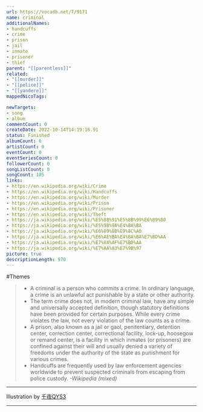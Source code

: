 ```yaml
---
url: https://vocadb.net/T/9171
name: criminal
additionalNames: 
- handcuffs
- crime
- prison
- jail
- inmate
- prisoner
- thief
parent: "[[parentless]]"
related:
- "[[murder]]"
- "[[police]]"
- "[[yandere]]"
mappedNicoTags:

newTargets:
- song
- album
commentCount: 0
createDate: 2022-10-14T14:19:16.91
status: Finished
albumCount: 6
artistCount: 0
eventCount: 0
eventSeriesCount: 0
followerCount: 0
songListCount: 0
songCount: 105
links: 
- https://en.wikipedia.org/wiki/Crime
- https://en.wikipedia.org/wiki/Handcuffs
- https://en.wikipedia.org/wiki/Murder
- https://en.wikipedia.org/wiki/Prison
- https://en.wikipedia.org/wiki/Prisoner
- https://en.wikipedia.org/wiki/Theft
- https://ja.wikipedia.org/wiki/%E5%88%91%E5%8B%99%E6%89%80
- https://ja.wikipedia.org/wiki/%E5%9B%9A%E4%BA%BA
- https://ja.wikipedia.org/wiki/%E6%89%8B%E9%8C%A0
- https://ja.wikipedia.org/wiki/%E6%AE%BA%E4%BA%BA%E7%BD%AA
- https://ja.wikipedia.org/wiki/%E7%8A%AF%E7%BD%AA
- https://ja.wikipedia.org/wiki/%E7%AA%83%E7%9B%97
picture: true
descriptionLength: 970
---
```


#Themes

> - A criminal is a person who commits a crime.
In ordinary language, a crime is an unlawful act punishable by a state or other authority.
> - The term crime does not, in modern criminal law, have any simple and universally accepted definition, though statutory definitions have been provided for certain purposes.
While every crime violates the law, not every violation of the law counts as a crime.
> - A prison, also known as a jail or gaol, penitentiary, detention center, correction center, correctional facility, lock-up, hoosegow or remand center, is a facility in which inmates (or prisoners) are confined against their will and usually denied a variety of freedoms under the authority of the state as punishment for various crimes.
> - Handcuffs are frequently used by law enforcement agencies worldwide to prevent suspected criminals from escaping from police custody.
*-Wikipedia (mixed)*

___

Illustration by [千夜QYS3](https://www.pixiv.net/en/users/7210261)

---

